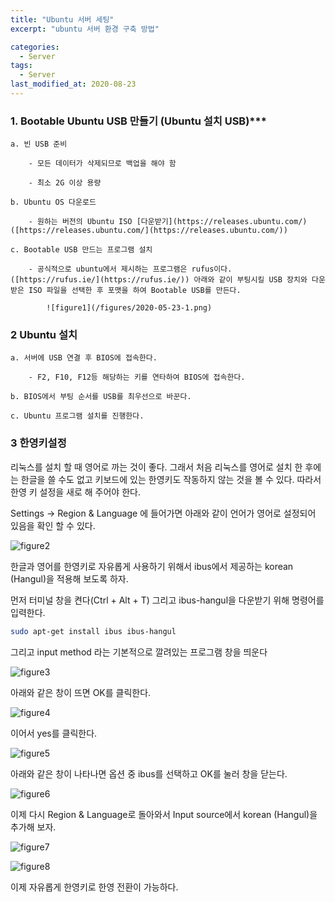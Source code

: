 ```yaml
---
title: "Ubuntu 서버 세팅"
excerpt: "ubuntu 서버 환경 구축 방법"

categories:
  - Server
tags:
  - Server
last_modified_at: 2020-08-23
---
```


### 1. Bootable Ubuntu USB 만들기 (Ubuntu 설치 USB)***

    a. 빈 USB 준비

        - 모든 데이터가 삭제되므로 백업을 해야 함

        - 최소 2G 이상 용량

    b. Ubuntu OS 다운로드

        - 원하는 버전의 Ubuntu ISO [다운받기](https://releases.ubuntu.com/) ([https://releases.ubuntu.com/](https://releases.ubuntu.com/))

    c. Bootable USB 만드는 프로그램 설치

        - 공식적으로 ubuntu에서 제시하는 프로그램은 rufus이다. ([https://rufus.ie/](https://rufus.ie/)) 아래와 같이 부팅시킬 USB 장치와 다운받은 ISO 파일을 선택한 후 포맷을 하여 Bootable USB를 만든다.
            
            ![figure1](/figures/2020-05-23-1.png)
            
### 2  Ubuntu 설치

    a. 서버에 USB 연결 후 BIOS에 접속한다.

        - F2, F10, F12등 해당하는 키를 연타하여 BIOS에 접속한다.

    b. BIOS에서 부팅 순서를 USB를 최우선으로 바꾼다. 

    c. Ubuntu 프로그램 설치를 진행한다.

### 3  한영키설정

리눅스를 설치 할 때 영어로 까는 것이 좋다. 그래서 처음 리눅스를 영어로 설치 한 후에는 한글을 쓸 수도 없고 키보드에 있는 한영키도 작동하지 않는 것을 볼 수 있다. 따라서 한영 키 설정을 새로 해 주어야 한다. 

 Settings → Region & Language 에 들어가면 아래와 같이 언어가 영어로 설정되어 있음을 확인 할 수 있다.

![figure2](/figures/2020-05-23-2.png)

 한글과 영어를 한영키로 자유롭게 사용하기 위해서 ibus에서 제공하는 korean (Hangul)을 적용해 보도록 하자.

 먼저 터미널 창을 켠다(Ctrl + Alt + T) 그리고 ibus-hangul을 다운받기 위해 명령어를 입력한다. 

```bash
sudo apt-get install ibus ibus-hangul
```

 그리고 input method 라는 기본적으로 깔려있는 프로그램 창을 띄운다

![figure3](/figures/2020-05-23-3.png)

 

아래와 같은 창이 뜨면 OK를 클릭한다. 

![figure4](/figures/2020-05-23-4.png)

 

이어서 yes를 클릭한다.

![figure5](/figures/2020-05-23-5.png)

 

아래와 같은 창이 나타나면 옵션 중 ibus를 선택하고 OK를 눌러 창을 닫는다.

![figure6](/figures/2020-05-23-6.png)
 

이제 다시 Region & Language로 돌아와서 Input source에서 korean (Hangul)을 추가해 보자. 

![figure7](/figures/2020-05-23-7.png)

![figure8](/figures/2020-05-23-8.png)

 이제 자유롭게 한영키로 한영 전환이 가능하다.